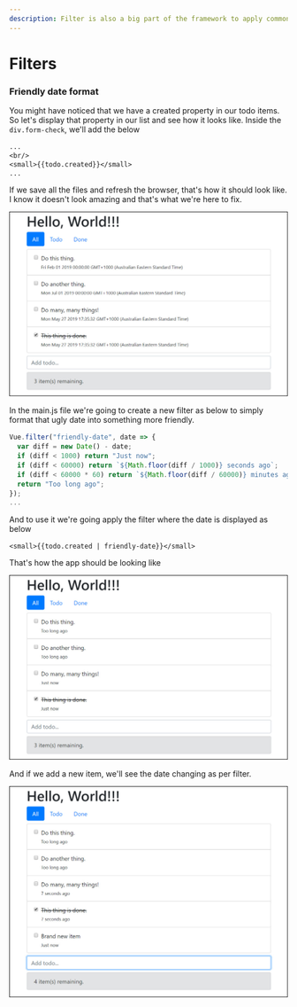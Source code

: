 ```yaml
---
description: Filter is also a big part of the framework to apply common text formatting
---
```


# Filters

### Friendly date format

You might have noticed that we have a created property in our todo items. So let's display that property in our list and see how it looks like. Inside the `div.form-check`, we'll add the below

```markup
...
<br/>
<small>{{todo.created}}</small>
...
```

If we save all the files and refresh the browser, that's how it should look like. I know it doesn't look amazing and that's what we're here to fix.

![](../.gitbook/assets/2019-05-27_17-37-17%20%281%29.jpg)

In the main.js file we're going to create a new filter as below to simply format that ugly date into something more friendly.

```javascript
Vue.filter("friendly-date", date => {
  var diff = new Date() - date;
  if (diff < 1000) return "Just now";
  if (diff < 60000) return `${Math.floor(diff / 1000)} seconds ago`;
  if (diff < 60000 * 60) return `${Math.floor(diff / 60000)} minutes ago`;
  return "Too long ago";
});
...
```

And to use it we're going apply the filter where the date is displayed as below

```markup
<small>{{todo.created | friendly-date}}</small>
```

That's how the app should be looking like

![](../.gitbook/assets/2019-05-27_17-44-11.jpg)

And if we add a new item, we'll see the date changing as per filter.

![](../.gitbook/assets/2019-05-27_17-45-19.jpg)

